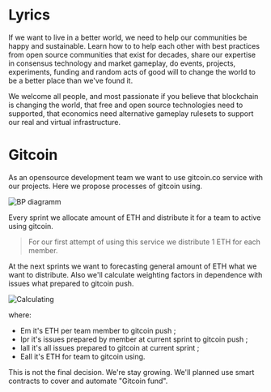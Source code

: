 # Lyrics

If we want to live in a better world, we need to help our communities be happy and sustainable. Learn how to to help each other with best practices from open source communities that exist for decades, share our expertise in consensus technology and market gameplay, do events, projects, experiments, funding and random acts of good will to change the world to be a better place than we've found it.

We welcome all people, and most passionate if you believe that blockchain is changing the world, that free and open source technologies need to supported, that economics need alternative gameplay rulesets to support our real and virtual infrastructure.

# Gitcoin

As an opensource development team we want to use gitcoin.co service with our projects. Here we propose processes of gitcoin using.

![BP diagramm](/bp_diagramm.svg)

Every sprint we allocate amount of ETH and distribute it for a team to active using gitcoin.

> For our first attempt of using this service we distribute 1 ETH for each member.

At the next sprints we want to forecasting general amount of ETH what we want to distribute. Also we'll calculate weighting factors in dependence with issues what prepared to gitcoin push.

![Calculating](/eth_calc.gif)

where:
- Em it's ETH per team member to gitcoin push ;
- Ipr it's issues prepared by member at current sprint to gitcoin push ;
- Iall it's all issues prepared to gitcoin at current sprint ;
- Eall it's ETH for team to gitcoin using.


This is not the final decision. We're stay growing. We'll planned use smart contracts to cover and automate "Gitcoin fund".
